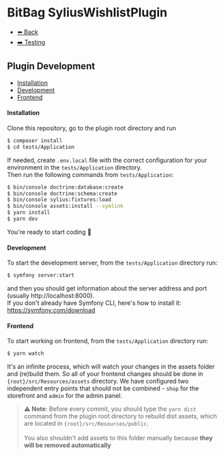 # BitBag SyliusWishlistPlugin

- [⬅️ Back](../README.md#overview)
- [➡️ Testing](./05-testing.md)

## Plugin Development

- [Installation](#installation)
- [Development](#development)
- [Frontend](#frontend)


#### Installation

Clone this repository, go to the plugin root directory and run

```bash
$ composer install
$ cd tests/Application
```

If needed, create `.env.local` file with the correct configuration for your environment in the `tests/Application` directory. <br>
Then run the following commands from `tests/Application`:

```bash
$ bin/console doctrine:database:create
$ bin/console doctrine:schema:create
$ bin/console sylius:fixtures:load
$ bin/console assets:install --symlink
$ yarn install
$ yarn dev
```

You're ready to start coding 🎉

#### Development

To start the development server, from the `tests/Application` directory run:

```bash
$ symfony server:start
```

and then you should get information about the server address and port (usually http://localhost:8000). <br>
If you don't already have Symfony CLI, here's how to install it: https://symfony.com/download


#### Frontend

To start working on frontend, from the `tests/Application` directory run:

```bash
$ yarn watch
```

It's an infinite process, which will watch your changes in the assets folder and (re)build them. So all of your frontend changes should be done in `{root}/src/Resources/assets` directory. We have configured two independent entry points that should not be combined - `shop` for the storefront and `admin` for the admin panel.

> **⚠ Note**: Before every commit, you should type the `yarn dist` command from the plugin root directory to rebuild dist assets, which are located in `{root}/src/Resources/public`. <br> <br> You also shouldn't add assets to this folder manually because **they will be removed automatically**